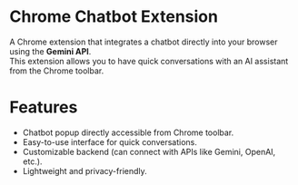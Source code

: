 # Chrome Chatbot Extension

A Chrome extension that integrates a chatbot directly into your browser using the **Gemini API**.  
This extension allows you to have quick conversations with an AI assistant from the Chrome toolbar.  
 
# Features
- Chatbot popup directly accessible from Chrome toolbar.
- Easy-to-use interface for quick conversations.
- Customizable backend (can connect with APIs like Gemini, OpenAI, etc.).
- Lightweight and privacy-friendly.
